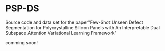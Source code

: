 # PSP-DS
Source code and data set for the paper"Few-Shot Unseen Defect Segmentation for Polycrystalline Silicon Panels with An Interpretable Dual Subspace Attention Variational Learning Framework"

comming soon!

